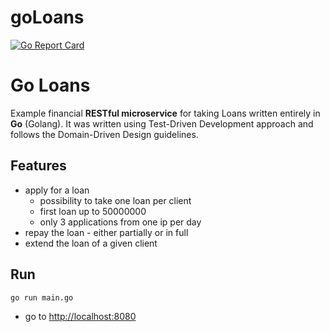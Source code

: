 # goLoans

[![Go Report Card](https://goreportcard.com/badge/github.com/briyanadityatama/goLoans)](https://goreportcard.com/report/github.com/briyanadityatama/goLoans)

# Go Loans

Example financial **RESTful microservice** for taking Loans written entirely in **Go** (Golang). It was written using Test-Driven Development approach and follows the Domain-Driven Design guidelines.

## Features

- apply for a loan
  - possibility to take one loan per client
  - first loan up to 50000000
  - only 3 applications from one ip per day
- repay the loan - either partially or in full
- extend the loan of a given client

## Run

```
go run main.go
```

- go to [http://localhost:8080](http://localhost:8080)
